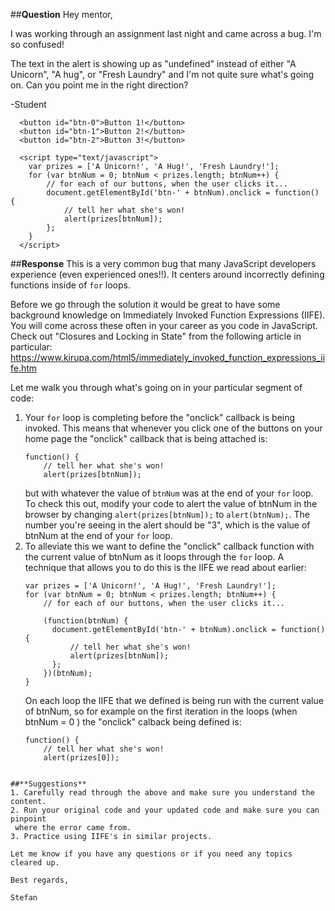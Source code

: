 ##**Question**
Hey mentor,

I was working through an assignment last night and came across a bug. I'm so confused!

The text in the alert is showing up as "undefined" instead of either "A Unicorn", "A hug", or "Fresh Laundry" and I'm not quite sure what's going on. Can you point me in the right direction?

-Student

```
  <button id="btn-0">Button 1!</button>
  <button id="btn-1">Button 2!</button>
  <button id="btn-2">Button 3!</button>

  <script type="text/javascript">
    var prizes = ['A Unicorn!', 'A Hug!', 'Fresh Laundry!'];
    for (var btnNum = 0; btnNum < prizes.length; btnNum++) {
        // for each of our buttons, when the user clicks it...
        document.getElementById('btn-' + btnNum).onclick = function() {
            // tell her what she's won!
            alert(prizes[btnNum]);
        };
    }
  </script>

```

##**Response**
This is a very common bug that many JavaScript developers experience (even experienced ones!!). It centers
around incorrectly defining functions inside of `for` loops.

Before we go through the solution it would be great to have some background knowledge on Immediately Invoked
Function Expressions (IIFE). You will come across these often in your career as you code in JavaScript. Check
out "Closures and Locking in State" from the following article in particular:
<a href='https://www.kirupa.com/html5/immediately_invoked_function_expressions_iife.htm'>https://www.kirupa.com/html5/immediately_invoked_function_expressions_iife.htm
</a>

Let me walk you through what's going on in your particular segment of code:
1. Your `for` loop is completing before the "onclick" callback is being invoked. This means that whenever
     you click one of the buttons on your home page the "onclick" callback that is being attached is:
     ```
     function() {
         // tell her what she's won!
         alert(prizes[btnNum]);
    ```
    but with whatever the value of  `btnNum` was at the end of your `for` loop. To check this out, modify your
    code to alert the value of btnNum in the browser by changing `alert(prizes[btnNum]);` to `alert(btnNum);`.
    The number you're seeing in the alert should be "3", which is the value of btnNum at the end of your
    `for` loop.
2. To alleviate this we want to define the "onclick" callback function with the current value of btnNum as it
    loops through the `for` loop. A technique that allows you to do this is the IIFE we read about earlier:
    ```
    var prizes = ['A Unicorn!', 'A Hug!', 'Fresh Laundry!'];
    for (var btnNum = 0; btnNum < prizes.length; btnNum++) {
        // for each of our buttons, when the user clicks it...

        (function(btnNum) {
          document.getElementById('btn-' + btnNum).onclick = function() {
              // tell her what she's won!
              alert(prizes[btnNum]);
          };
        })(btnNum);
    }
   ```
   On each loop the IIFE that we defined is being run with the current value of btnNum, so for example on the first iteration in the loops (when btnNum = 0 ) the "onclick" calback being defined is:
   ```
   function() {
       // tell her what she's won!
       alert(prizes[0]);
  ```

##**Suggestions**
1. Carefully read through the above and make sure you understand the content.
2. Run your original code and your updated code and make sure you can pinpoint
   where the error came from.
3. Practice using IIFE's in similar projects.

Let me know if you have any questions or if you need any topics cleared up.

Best regards,

Stefan
